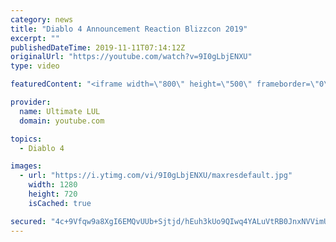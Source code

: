 ```yaml
---
category: news
title: "Diablo 4 Announcement Reaction Blizzcon 2019"
excerpt: ""
publishedDateTime: 2019-11-11T07:14:12Z
originalUrl: "https://youtube.com/watch?v=9I0gLbjENXU"
type: video

featuredContent: "<iframe width=\"800\" height=\"500\" frameborder=\"0\" src=\"https://www.youtube.com/embed/9I0gLbjENXU\" allow=\"accelerometer; autoplay; encrypted-media; gyroscope; picture-in-picture\" allowfullscreen></iframe>"

provider:
  name: Ultimate LUL
  domain: youtube.com

topics:
  - Diablo 4

images:
  - url: "https://i.ytimg.com/vi/9I0gLbjENXU/maxresdefault.jpg"
    width: 1280
    height: 720
    isCached: true

secured: "4c+9Vfqw9a8XgI6EMQvUUb+Sjtjd/hEuh3kUo9QIwq4YALuVtRB0JnxNVVimUOqRfE29fA6ukASkVFE132QVkGJnxrhNaOB0gYbLoPcc8z6H7eAUP9DPN6BpPxWq3amantEW4Q0Qxfs31VymJbGIDpgMYbnT3ALWfFDjvwcwYg95+vEK6pqVZWNdpqGVNtrIFgNmLZdJ8G4fVYtSvWgXU4yh2gpqAlVqf4lrtZAJQgSHDoWzRcPWZ6I9pQeFHuo7aht3ktjacjT13mugo6C8g+caaByJvdxcdzPU1e/Sw/VdLz23xIgTSJhPZg5GF/5RKfSHe6p3La5fDstFss/CtHFTTXbZIeSPxGIsj4DoyyZZU8A2KNFRjkZx+7gs6OMoIB535dfVoqfvKiMjhm9j/+vNijMHPNMspxVJWK1nduA=;fApVapTWkPihDAl5zrgakg=="
---
```


